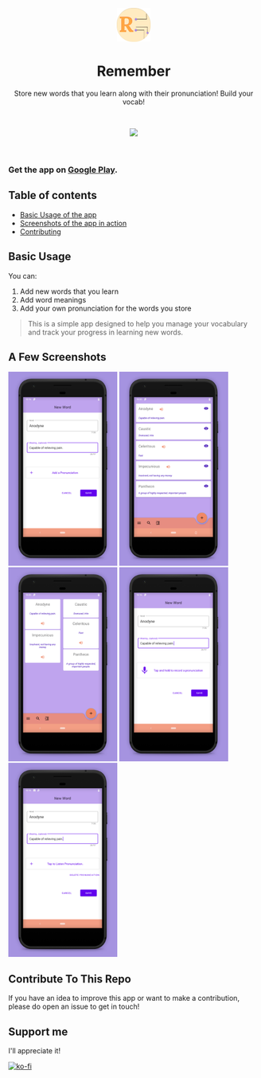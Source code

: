 <p align="center"><img width=13.5% src="https://github.com/yashprakash13/Remember--Store-words-pronunciation-vocab-builder/blob/master/readme/images/512.png"></p>

<h1 align="center">Remember</h1>

<p align="center">Store new words that you learn along with their pronunciation! Build your vocab!</p>
&nbsp;&nbsp;&nbsp;&nbsp;&nbsp;&nbsp;&nbsp;&nbsp;&nbsp;&nbsp;&nbsp;&nbsp;&nbsp;&nbsp;&nbsp;&nbsp;&nbsp;&nbsp;&nbsp;
<p align="center"><img src="https://img.shields.io/badge/Made%20Using-Kotlin-brightgreen?style=for-the-badge"></p>
&nbsp;&nbsp;&nbsp;&nbsp;&nbsp;&nbsp;&nbsp;&nbsp;&nbsp;&nbsp;&nbsp;&nbsp;&nbsp;&nbsp;&nbsp;&nbsp;&nbsp;&nbsp;&nbsp;

### Get the app on [Google Play](https://play.google.com/store/apps/details?id=save.newwords.vocab.remember).

## Table of contents
- [Basic Usage of the app](#basic-usage)
- [Screenshots of the app in action](#a-few-screenshots)
- [Contributing](#contribute-to-this-repo)

## Basic Usage 

You can:

1. Add new words that you learn
2. Add word meanings
3. Add your own pronunciation for the words you store

> This is a simple app designed to help you manage your vocabulary and track your progress in learning new words.
 
 
## A Few Screenshots

<img width=43.5% src="https://github.com/yashprakash13/Remember--Store-words-pronunciation-vocab-builder/blob/master/readme/images/screenshots/Phone%20Screenshot%201.jpg">  <img width=43.5% src="https://github.com/yashprakash13/Remember--Store-words-pronunciation-vocab-builder/blob/master/readme/images/screenshots/Phone%20Screenshot%202.jpg">
<img width=43.5% src="https://github.com/yashprakash13/Remember--Store-words-pronunciation-vocab-builder/blob/master/readme/images/screenshots/Phone%20Screenshot%203.jpg">  <img width=43.5% src="https://github.com/yashprakash13/Remember--Store-words-pronunciation-vocab-builder/blob/master/readme/images/screenshots/Phone%20Screenshot%204.jpg">
<img width=43.5% src="https://github.com/yashprakash13/Remember--Store-words-pronunciation-vocab-builder/blob/master/readme/images/screenshots/Phone%20Screenshot%205.jpg">

## Contribute To This Repo
If you have an idea to improve this app or want to make a contribution, please do open an issue to get in touch!

## Support me
I'll appreciate it!

[![ko-fi](https://www.ko-fi.com/img/githubbutton_sm.svg)](https://ko-fi.com/G2G3R125)
